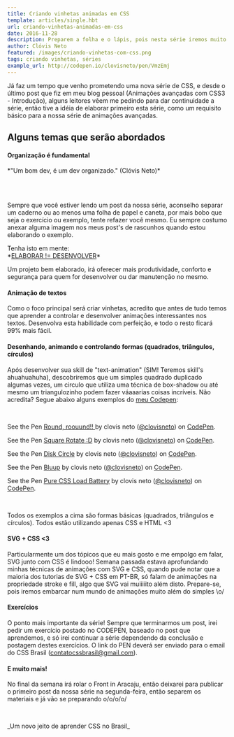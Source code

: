 ```yaml
---
title: Criando vinhetas animadas em CSS
template: articles/single.hbt
url: criando-vinhetas-animadas-em-css
date: 2016-11-28
description: Preparem a folha e o lápis, pois nesta série iremos muito além do simples código. Chegou a hora de mostrar para o mundo que o CSS não é apenas corzinha e fonte.
author: Clóvis Neto
featured: /images/criando-vinhetas-com-css.png
tags: criando vinhetas, séries
example_url: http://codepen.io/clovisneto/pen/VmzEmj
---
```


Já faz um tempo que venho prometendo uma nova série de CSS, e desde o último post que fiz em meu blog pessoal (Animações avançadas com CSS3 - Introdução), alguns leitores vêem me pedindo para dar continuidade a série, então tive a idéia de elaborar primeiro esta série, como um requisito básico para a nossa série de animações avançadas.

## Alguns temas que serão abordados

#### Organização é fundamental

<p class="center-txt">*"Um bom dev, é um dev organizado." (Clóvis Neto)*</p>
<br>
<br>

<p>Sempre que você estiver lendo um post da nossa série, aconselho separar um caderno ou ao menos uma folha de papel e caneta, por mais bobo que seja o exercício ou exemplo, tente refazer você mesmo. Eu sempre costumo anexar alguma imagem nos meus post's de rascunhos quando estou elaborando o exemplo.</p>

 <p class="citation">Tenha isto em mente: <br> *<u>ELABORAR != DESENVOLVER</u>*</p>

Um projeto bem elaborado, irá oferecer mais produtividade, conforto e segurança para quem for desenvolver ou dar manutenção no mesmo.


#### Animação de textos

Como o foco principal será criar vinhetas, acredito que antes de tudo temos que aprender a controlar e desenvolver animações interessantes nos textos. Desenvolva esta habilidade com perfeição, e todo o resto ficará 99% mais fácil.


#### Desenhando, animando e controlando formas (quadrados, triângulos, círculos)

Após desenvolver sua skill de "text-animation" (SIM! Teremos skill's ahuahuahuha), descobriremos que um simples quadrado duplicado algumas vezes, um circulo que utiliza uma técnica de <span class="text-note">box-shadow</span> ou até mesmo um triangulozinho podem fazer váaaarias coisas incríveis. Não acredita? Segue abaixo alguns exemplos do [meu Codepen](https://codepen.io/clovisneto/):

<br>

<p data-height="300" data-theme-id="0" data-slug-hash="JXWjEa" data-default-tab="result" data-user="clovisneto" data-embed-version="2" data-pen-title="Round, roouund!! " class="codepen">See the Pen <a href="https://codepen.io/clovisneto/pen/JXWjEa/">Round, roouund!! </a> by clovis neto (<a href="http://codepen.io/clovisneto">@clovisneto</a>) on <a href="http://codepen.io">CodePen</a>.</p>
<script async src="https://production-assets.codepen.io/assets/embed/ei.js"></script>

<p data-height="300" data-theme-id="0" data-slug-hash="NNjRpv" data-default-tab="result" data-user="clovisneto" data-embed-version="2" data-pen-title="Square Rotate :D" class="codepen">See the Pen <a href="https://codepen.io/clovisneto/pen/NNjRpv/">Square Rotate :D</a> by clovis neto (<a href="http://codepen.io/clovisneto">@clovisneto</a>) on <a href="http://codepen.io">CodePen</a>.</p>
<script async src="https://production-assets.codepen.io/assets/embed/ei.js"></script>

<p data-height="300" data-theme-id="0" data-slug-hash="mPwwPj" data-default-tab="result" data-user="clovisneto" data-embed-version="2" data-pen-title="Disk Circle" class="codepen">See the Pen <a href="https://codepen.io/clovisneto/pen/mPwwPj/">Disk Circle</a> by clovis neto (<a href="http://codepen.io/clovisneto">@clovisneto</a>) on <a href="http://codepen.io">CodePen</a>.</p>
<script async src="https://production-assets.codepen.io/assets/embed/ei.js"></script>

<p data-height="300" data-theme-id="0" data-slug-hash="ZWLgYq" data-default-tab="result" data-user="clovisneto" data-embed-version="2" data-pen-title="Bluup" class="codepen">See the Pen <a href="https://codepen.io/clovisneto/pen/ZWLgYq/">Bluup</a> by clovis neto (<a href="http://codepen.io/clovisneto">@clovisneto</a>) on <a href="http://codepen.io">CodePen</a>.</p>
<script async src="https://production-assets.codepen.io/assets/embed/ei.js"></script>

<p data-height="300" data-theme-id="0" data-slug-hash="amYzwx" data-default-tab="result" data-user="clovisneto" data-embed-version="2" data-pen-title="Pure CSS Load Battery" class="codepen">See the Pen <a href="https://codepen.io/clovisneto/pen/amYzwx/">Pure CSS Load Battery</a> by clovis neto (<a href="http://codepen.io/clovisneto">@clovisneto</a>) on <a href="http://codepen.io">CodePen</a>.</p>
<script async src="https://production-assets.codepen.io/assets/embed/ei.js"></script>

<br>

<p> Todos os exemplos a cima são formas básicas (quadrados, triângulos e círculos). Todos estão utilizando apenas CSS e HTML <3 </p>


#### SVG + CSS <3

Particularmente um dos tópicos que eu mais gosto e me empolgo em falar, SVG junto com CSS é lindooo! Semana passada estava aprofundando minhas técnicas de animações com SVG e CSS, quando pude notar que a maioria dos tutorias de SVG + CSS em PT-BR, só falam de animações na propriedade stroke e fill, algo que SVG vai muiiiiito além disto. Prepare-se, pois iremos embarcar num mundo de animações muito além do simples \o/


#### Exercícios

O ponto mais importante da série! Sempre que terminarmos um post, irei pedir um exercício postado no CODEPEN, baseado no post que aprendemos, e só irei continuar a série dependendo da conclusão e postagem destes exercícios. O link do PEN deverá ser enviado para o email do CSS Brasil (contatocssbrasil@gmail.com).

#### E muito mais!

No final da semana irá rolar o Front in Aracaju, então deixarei para publicar o primeiro post da nossa série na segunda-feira, então separem os materiais e já vão se preparando o/o/o/o/

<br>

 <p class="center-txt">_Um novo jeito de aprender CSS no Brasil_</p>
